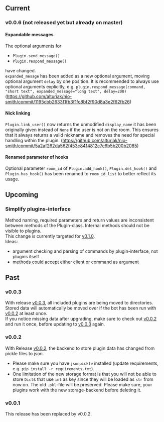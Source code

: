 ## Current
### v0.0.6 (not released yet but already on master)
#### Expandable messages
The optional arguments for
- `Plugin.send_message()`
- `Plugin.respond_message()`

have changed.  
`expanded_mesage` has been added as a new optional argument, moving optional argument `delay` by one 
  position. It is recommended to always use optional arguments explicitly, e.g. `plugin.respond_message(command, 
  "short text", expanded_message="long text", delay=200)` (https://github.com/alturiak/nio-smith/commit/1195cbb2633f1fb3f1fc8bf2f90d8a3e2f62fb26)

#### Nick linking
`Plugin.link_user()` now returns the unmodified `display_name` it has been originally given instead of `None` if the 
user is not on the room. This ensures that it always returns a valid nickname and removes the need for special 
handling within the plugin. (https://github.com/alturiak/nio-smith/commit/5a2af262da562f453c8414812c7e6b5b200b2085)

#### Renamed parameter of hooks
Optional parameter `room_id` of `Plugin.add_hook()`, `Plugin.del_hook()` and `Plugin.has_hook()` has been renamed to `room_id_list` to better reflect its usage.

## Upcoming
### Simplify plugins-interface
Method naming, required parameters and return values are inconsistent between methods of the Plugin-class. Internal 
methods should not be visible to plugins.  
This change is currently targeted for [v0.1.0](https://github.com/alturiak/nio-smith/milestone/3).  
Ideas:  
- argument checking and parsing of commands by plugin-interface, not plugins itself
- methods could accept either client or command as argument

## Past
### v0.0.3
With release [v0.0.3](https://github.com/alturiak/nio-smith/releases/tag/v0.0.3), all included plugins are being 
moved to directories. Stored data will automatically be moved over if the bot has been run with
[v0.0.2](https://github.com/alturiak/nio-smith/releases/tag/v0.0.2) at least once.  
If you notice missing data after upgrading, make sure to check out
[v0.0.2](https://github.com/alturiak/nio-smith/releases/tag/v0.0.2) and run it once, before updating to
[v0.0.3](https://github.com/alturiak/nio-smith/releases/tag/v0.0.3) again.

### v0.0.2
With Release [v0.0.2](https://github.com/alturiak/nio-smith/releases/tag/v0.0.2), the backend to store plugin data has 
changed from pickle files to json. 
- Please make sure you have `jsonpickle` installed (update requirements, e.g. `pip install -r requirements.txt`).
- One limitation of the new storage format is that you will not be able to store `Dict`s that use `int` as key since 
they will be loaded as `str` from now on. The old `.pkl`-file will be preserved. Please make sure, your plugins work 
with the new storage-backend before deleting it. 
  
### v0.0.1
This release has been replaced by v0.0.2.